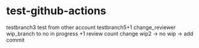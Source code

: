 # test-github-actions

testbranch3
test from other account
testbranch5+1
change_reviewer
wip_branch to no in progress +1
review count change
wip2 -> no wip -> add commit
